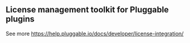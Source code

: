 ## License management toolkit for Pluggable plugins


See more https://help.pluggable.io/docs/developer/license-integration/